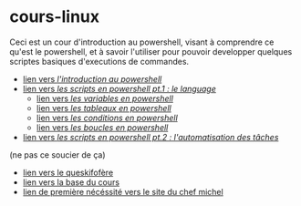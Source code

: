 # cours-linux

Ceci est un cour d'introduction au powershell, visant à comprendre ce qu'est le powershell, et à savoir l'utiliser pour pouvoir developper quelques scriptes basiques d'executions de commandes.

* [lien vers *l'introduction au powershell*](https://github.com/LBROCHARD/cours-linux/blob/main/liste_de_choses_%C3%A0_faire.md)
* [lien vers *les scripts en powershell pt.1 : le language*](https://github.com/LBROCHARD/cours-linux/blob/main/liste_de_choses_%C3%A0_faire.md)
  - [lien vers *les variables en powershell*](https://github.com/LBROCHARD/cours-linux/blob/main/liste_de_choses_%C3%A0_faire.md)
  - [lien vers *les tableaux en powershell*](https://github.com/LBROCHARD/cours-linux/blob/main/liste_de_choses_%C3%A0_faire.md)
  - [lien vers *les conditions en powershell*](https://github.com/LBROCHARD/cours-linux/blob/main/liste_de_choses_%C3%A0_faire.md)
  - [lien vers *les boucles en powershell*](https://github.com/LBROCHARD/cours-linux/blob/main/liste_de_choses_%C3%A0_faire.md)
* [lien vers *les scripts en powershell pt.2 : l'automatisation des tâches*](https://github.com/LBROCHARD/cours-linux/blob/main/liste_de_choses_%C3%A0_faire.md)


(ne pas ce soucier de ça)


* [lien vers le queskifofère](https://github.com/LBROCHARD/cours-linux/blob/main/liste_de_choses_%C3%A0_faire.md)
* [lien vers la base du cours](https://github.com/LBROCHARD/cours-linux/blob/main/powershell.md)
* [lien de première nécéssité vers le site du chef michel](https://www.chefmicheldumas.com/fr)
